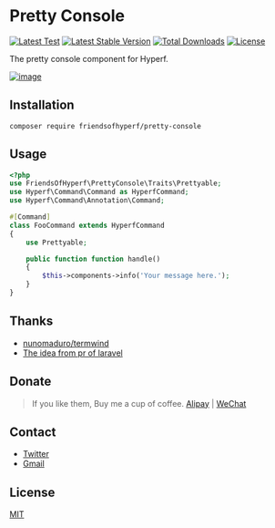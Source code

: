 # Pretty Console

[![Latest Test](https://github.com/friendsofhyperf/pretty-console/workflows/tests/badge.svg)](https://github.com/friendsofhyperf/pretty-console/actions)
[![Latest Stable Version](https://img.shields.io/packagist/v/friendsofhyperf/pretty-console)](https://packagist.org/packages/friendsofhyperf/pretty-console)
[![Total Downloads](https://img.shields.io/packagist/dt/friendsofhyperf/pretty-console)](https://packagist.org/packages/friendsofhyperf/pretty-console)
[![License](https://img.shields.io/packagist/l/friendsofhyperf/pretty-console)](https://github.com/friendsofhyperf/pretty-console)

The pretty console component for Hyperf.

[![image](https://user-images.githubusercontent.com/5457236/178333036-b11abb56-ba70-4c0d-a2f6-79afe3a0a78c.png)](#)

## Installation

```shell
composer require friendsofhyperf/pretty-console
```

## Usage

```php
<?php
use FriendsOfHyperf\PrettyConsole\Traits\Prettyable;
use Hyperf\Command\Command as HyperfCommand;
use Hyperf\Command\Annotation\Command;

#[Command]
class FooCommand extends HyperfCommand
{
    use Prettyable;

    public function function handle()
    {
        $this->components->info('Your message here.');
    }
}
```

## Thanks

- [nunomaduro/termwind](https://github.com/nunomaduro/termwind)
- [The idea from pr of laravel](https://github.com/laravel/framework/pull/43065)

## Donate

> If you like them, Buy me a cup of coffee. [Alipay](https://hdj.me/images/alipay-min.jpg) | [WeChat](https://hdj.me/images/wechat-pay-min.jpg)

## Contact

- [Twitter](https://twitter.com/huangdijia)
- [Gmail](mailto:huangdijia@gmail.com)

## License

[MIT](LICENSE)
